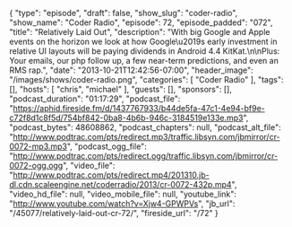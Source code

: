 {
  "type": "episode",
  "draft": false,
  "show_slug": "coder-radio",
  "show_name": "Coder Radio",
  "episode": 72,
  "episode_padded": "072",
  "title": "Relatively Laid Out",
  "description": "With big Google and Apple events on the horizon we look at how Google\u2019s early investment in relative UI layouts will be paying dividends in Android 4.4 KitKat.\n\nPlus: Your emails, our php follow up, a few near-term predictions, and even an RMS rap.",
  "date": "2013-10-21T12:42:56-07:00",
  "header_image": "/images/shows/coder-radio.png",
  "categories": [
    "Coder Radio"
  ],
  "tags": [],
  "hosts": [
    "chris",
    "michael"
  ],
  "guests": [],
  "sponsors": [],
  "podcast_duration": "01:17:29",
  "podcast_file": "https://aphid.fireside.fm/d/1437767933/b44de5fa-47c1-4e94-bf9e-c72f8d1c8f5d/754bf842-0ba8-4b6b-946c-3184519e133e.mp3",
  "podcast_bytes": 48608862,
  "podcast_chapters": null,
  "podcast_alt_file": "http://www.podtrac.com/pts/redirect.mp3/traffic.libsyn.com/jbmirror/cr-0072-mp3.mp3",
  "podcast_ogg_file": "http://www.podtrac.com/pts/redirect.ogg/traffic.libsyn.com/jbmirror/cr-0072-ogg.ogg",
  "video_file": "http://www.podtrac.com/pts/redirect.mp4/201310.jb-dl.cdn.scaleengine.net/coderradio/2013/cr-0072-432p.mp4",
  "video_hd_file": null,
  "video_mobile_file": null,
  "youtube_link": "http://www.youtube.com/watch?v=Xjw4-GPWPVs",
  "jb_url": "/45077/relatively-laid-out-cr-72/",
  "fireside_url": "/72"
}

